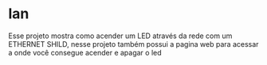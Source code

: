 # lan
Esse projeto mostra como acender um LED através da rede com um ETHERNET SHILD, nesse projeto também possui a pagina web para acessar a onde você consegue acender e apagar o led 
